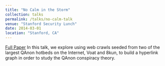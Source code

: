 ```yaml
---
title: "No Calm in the Storm"
collection: talks
permalink: /talks/no-calm-talk
venue: "Stanford Security Lunch"
date: 2014-03-01
location: "Stanford, CA"
---
```

[Full Paper](http://hanshanley.github.io/files/No_Calm_In_the_Storm.pdf)
In this talk, we explore using web crawls seeded from two of the largest QAnon hotbeds on the Internet, Voat and 8kun, to build a hyperlink graph in order to study the QAnon conspiracy theory.

